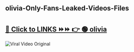 
 ## olivia-Only-Fans-Leaked-Videos-Files

# <h2><a href="https://mediaupload.pro?olivia">🔗 Click to LINKS ⏩⏩ 👉 🟢 olivia </a></h2>

<a href="https://mediaupload.pro?olivia" rel="nofollow" data-target="animated-image.originalLink"><img src="https://i.ibb.co.com/xMMVF88/686577567.gif" alt="Viral Video Original" style="max-width: 100%; display: inline-block;" data-target="animated-image.originalImage"></a>